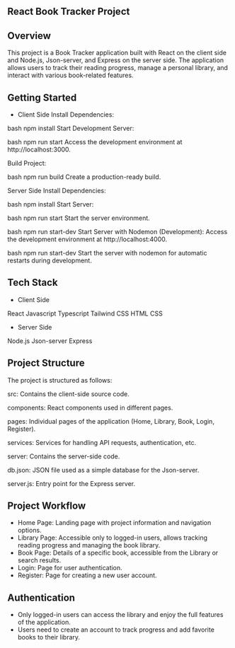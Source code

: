 ## React Book Tracker Project

## Overview

This project is a Book Tracker application built with React on the client side and Node.js, Json-server, and Express on the server side. The application allows users to track their reading progress, manage a personal library, and interact with various book-related features.

## Getting Started

* Client Side
Install Dependencies:

bash
npm install
Start Development Server:

bash
npm run start
Access the development environment at http://localhost:3000.

Build Project:

bash
npm run build
Create a production-ready build.

Server Side
Install Dependencies:

bash
npm install
Start Server:

bash
npm run start
Start the server environment.

bash
npm run start-dev
Start Server with Nodemon (Development):
Access the development environment at http://localhost:4000.

bash
npm run start-dev
Start the server with nodemon for automatic restarts during development.

## Tech Stack

* Client Side

React
Javascript
Typescript
Tailwind CSS
HTML
CSS

* Server Side

Node.js
Json-server
Express

## Project Structure
The project is structured as follows:

src: Contains the client-side source code.

components: React components used in different pages.

pages: Individual pages of the application (Home, Library, Book, Login, Register).

services: Services for handling API requests, authentication, etc.

server: Contains the server-side code.

db.json: JSON file used as a simple database for the Json-server.

server.js: Entry point for the Express server.


## Project Workflow

- Home Page: Landing page with project information and navigation options.
- Library Page: Accessible only to logged-in users, allows tracking reading progress and managing the book library.
- Book Page: Details of a specific book, accessible from the Library or search results.
- Login: Page for user authentication.
- Register: Page for creating a new user account.

## Authentication
- Only logged-in users can access the library and enjoy the full features of the application.
- Users need to create an account to track progress and add favorite books to their library.